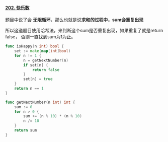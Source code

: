 #### [202. 快乐数](https://leetcode.cn/problems/happy-number/)

题目中说了会 **无限循环**，那么也就是说**求和的过程中，sum会重复出现**

所以这道题目使用哈希法，来判断这个sum是否重复出现，如果重复了就是return false， 否则一直找到sum为1为止。

```go
func isHappy(n int) bool {
    set := make(map[int]bool)
    for n != 1 {
        n = getNextNumber(n)
        if set[n] {
            return false
        }
        set[n] = true
    }
    return n == 1
}

func getNextNumber(n int) int {
    sum := 0
    for n > 0 {
        sum += (n % 10) * (n % 10)
        n /= 10
    }
    return sum
}
```

